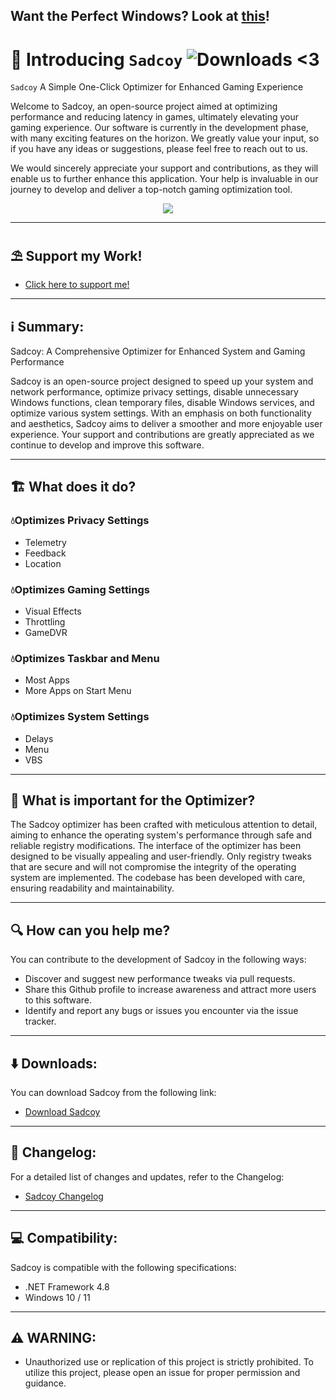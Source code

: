 ## Want the Perfect Windows? Look at [this](https://github.com/Jisll/windows11)!

# 👋 Introducing `Sadcoy` ![Downloads](https://img.shields.io/github/downloads/jisll/Sadcoy/total.svg?style=for-the-badge&logo=appveyor) <3

`Sadcoy` A Simple One-Click Optimizer for Enhanced Gaming Experience

Welcome to Sadcoy, an open-source project aimed at optimizing performance and reducing latency in games, ultimately elevating your gaming experience. Our software is currently in the development phase, with many exciting features on the horizon. We greatly value your input, so if you have any ideas or suggestions, please feel free to reach out to us.

We would sincerely appreciate your support and contributions, as they will enable us to further enhance this application. Your help is invaluable in our journey to develop and deliver a top-notch gaming optimization tool.
<p align="center">
		<img src="https://cdn.discordapp.com/attachments/927291995947413515/1049836598600147064/sadcoyoptimizer.png">
	</a>
</p> 

<hr>

## ⛱️ Support my Work!
* [Click here to support me!](https://link-center.net/161230/support-me)

<hr>

## ℹ️ Summary:

Sadcoy: A Comprehensive Optimizer for Enhanced System and Gaming Performance

Sadcoy is an open-source project designed to speed up your system and network performance, optimize privacy settings, disable unnecessary Windows functions, clean temporary files, disable Windows services, and optimize various system settings. With an emphasis on both functionality and aesthetics, Sadcoy aims to deliver a smoother and more enjoyable user experience. Your support and contributions are greatly appreciated as we continue to develop and improve this software.

---

## 🏗️ What does it do?

### 💧Optimizes Privacy Settings
- Telemetry
- Feedback
- Location

### 💧Optimizes Gaming Settings
- Visual Effects
- Throttling
- GameDVR

### 💧Optimizes Taskbar and Menu
- Most Apps
- More Apps on Start Menu

### 💧Optimizes System Settings
- Delays
- Menu
- VBS

---

## 🧠 What is important for the Optimizer?

The Sadcoy optimizer has been crafted with meticulous attention to detail, aiming to enhance the operating system's performance through safe and reliable registry modifications. The interface of the optimizer has been designed to be visually appealing and user-friendly. Only registry tweaks that are secure and will not compromise the integrity of the operating system are implemented. The codebase has been developed with care, ensuring readability and maintainability.

---

## 🔍 How can you help me?

You can contribute to the development of Sadcoy in the following ways:

- Discover and suggest new performance tweaks via pull requests.
- Share this Github profile to increase awareness and attract more users to this software.
- Identify and report any bugs or issues you encounter via the issue tracker.

---

## ⬇️ Downloads:

You can download Sadcoy from the following link:

- [Download Sadcoy](https://github.com/Jisll/sadcoy/releases)

---

## 📰 Changelog:

For a detailed list of changes and updates, refer to the Changelog:

- [Sadcoy Changelog](https://github.com/Jisll/Sadcoy/blob/main/CHANGELOG.md)

---

## 💻 Compatibility:

Sadcoy is compatible with the following specifications:

* .NET Framework 4.8
* Windows 10 / 11

---

## ⚠️ WARNING:

* Unauthorized use or replication of this project is strictly prohibited. To utilize this project, please open an issue for proper permission and guidance.

